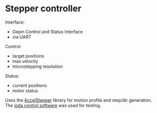 # Stepper controller

Interface:
- Gepin Control and Status Interface
- via UART

Control:
- target positions
- max velocity
- microstepping resolution

Status:
- current positions
- motor status

Uses the [AccelStepper](https://github.com/waspinator/AccelStepper) library for motion profile and step/dir generation.
The [ioda control software](https://github.com/plex1/ioda_control_sw) was used for testing.
